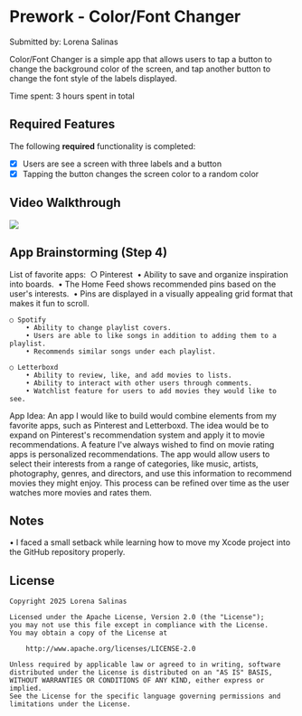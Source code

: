 # Prework - Color/Font Changer

Submitted by: Lorena Salinas

Color/Font Changer is a simple app that allows users to tap a button to change
the background color of the screen, and tap another button to change the font
style of the labels displayed.

Time spent: 3 hours spent in total

## Required Features

The following **required** functionality is completed:

- [x] Users are see a screen with three labels and a button
- [x] Tapping the button changes the screen color to a random color
 
## Video Walkthrough

<div>
    <a href="https://www.loom.com/share/03a5ba1f06ea4636bc6cc86e88216db7">
    </a>
    <a href="https://www.loom.com/share/03a5ba1f06ea4636bc6cc86e88216db7">
      <img style="max-width:300px;" src="https://cdn.loom.com/sessions/thumbnails/03a5ba1f06ea4636bc6cc86e88216db7-77d5cca16a1d6aa8-full-play.gif">
    </a>
  </div>

## App Brainstorming (Step 4)

List of favorite apps: 
    ○ Pinterest 
        • Ability to save and organize inspiration into boards. 
        • The Home Feed shows recommended pins based on the user's interests. 
        • Pins are displayed in a visually appealing grid format that makes it
        fun to scroll. 
        
    ○ Spotify 
        • Ability to change playlist covers. 
        • Users are able to like songs in addition to adding them to a playlist. 
        • Recommends similar songs under each playlist. 
        
    ○ Letterboxd 
        • Ability to review, like, and add movies to lists. 
        • Ability to interact with other users through comments. 
        • Watchlist feature for users to add movies they would like to see. 
        
App Idea: 
An app I would like to build would combine elements from my favorite apps, such
as Pinterest and Letterboxd. The idea would be to expand on Pinterest's
recommendation system and apply it to movie recommendations. A feature I've
always wished to find on movie rating apps is personalized recommendations. The
app would allow users to select their interests from a range of categories, like
music, artists, photography, genres, and directors, and use this information to
recommend movies they might enjoy. This process can be refined over time as the
user watches more movies and rates them. 

## Notes

• I faced a small setback while learning how to move my Xcode project into the
GitHub repository properly. 

## License

    Copyright 2025 Lorena Salinas

    Licensed under the Apache License, Version 2.0 (the "License");
    you may not use this file except in compliance with the License.
    You may obtain a copy of the License at

        http://www.apache.org/licenses/LICENSE-2.0

    Unless required by applicable law or agreed to in writing, software
    distributed under the License is distributed on an "AS IS" BASIS,
    WITHOUT WARRANTIES OR CONDITIONS OF ANY KIND, either express or implied.
    See the License for the specific language governing permissions and
    limitations under the License.
